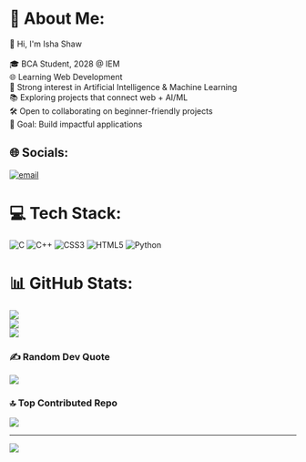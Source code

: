# 💫 About Me:
👋 Hi, I'm Isha Shaw<br><br>🎓 BCA Student, 2028 @ IEM<br>🌐 Learning Web Development<br>🤖 Strong interest in Artificial Intelligence & Machine Learning<br>📚 Exploring projects that connect web + AI/ML<br>🛠️ Open to collaborating on beginner-friendly projects<br>🚀 Goal: Build impactful applications


## 🌐 Socials:
[![email](https://img.shields.io/badge/Email-D14836?logo=gmail&logoColor=white)](mailto:shawishaofficial@gmail.com) 

# 💻 Tech Stack:
![C](https://img.shields.io/badge/c-%2300599C.svg?style=for-the-badge&logo=c&logoColor=white) ![C++](https://img.shields.io/badge/c++-%2300599C.svg?style=for-the-badge&logo=c%2B%2B&logoColor=white) ![CSS3](https://img.shields.io/badge/css3-%231572B6.svg?style=for-the-badge&logo=css3&logoColor=white) ![HTML5](https://img.shields.io/badge/html5-%23E34F26.svg?style=for-the-badge&logo=html5&logoColor=white) ![Python](https://img.shields.io/badge/python-3670A0?style=for-the-badge&logo=python&logoColor=ffdd54)
# 📊 GitHub Stats:
![](https://github-readme-stats.vercel.app/api?username=Isha-Shaw&theme=dark&hide_border=false&include_all_commits=false&count_private=false)<br/>
![](https://nirzak-streak-stats.vercel.app/?user=Isha-Shaw&theme=dark&hide_border=false)<br/>
![](https://github-readme-stats.vercel.app/api/top-langs/?username=Isha-Shaw&theme=dark&hide_border=false&include_all_commits=false&count_private=false&layout=compact)

### ✍️ Random Dev Quote
![](https://quotes-github-readme.vercel.app/api?type=horizontal&theme=gruvbox)

### 🔝 Top Contributed Repo
![](https://github-contributor-stats.vercel.app/api?username=Isha-Shaw&limit=5&theme=darcula&combine_all_yearly_contributions=true)

---
[![](https://visitcount.itsvg.in/api?id=Isha-Shaw&icon=0&color=0)](https://visitcount.itsvg.in)

<!-- Proudly created with GPRM ( https://gprm.itsvg.in ) -->

